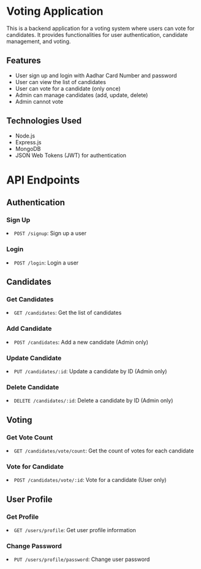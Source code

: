<h1> Voting Application</h1>
This is a backend application for a voting system where users can vote for candidates. It provides functionalities for user authentication, candidate management, and voting.

<h2>Features</h2>
<ul>
<li>User sign up and login with Aadhar Card Number and password</li>
<li>User can view the list of candidates</li>
<li>User can vote for a candidate (only once)</li>
<li>Admin can manage candidates (add, update, delete)</li>
<li>Admin cannot vote</li>
</ul>

<h2>Technologies Used</h2>
<ul>
<li>Node.js</li>
<li>Express.js</li>
<li>MongoDB</li>
<li>JSON Web Tokens (JWT) for authentication</li>
</ul>


<h1>API Endpoints</h1>

<h2>Authentication</h2>
<h3>Sign Up</h3>
<li><code>POST /signup</code>: Sign up a user</li>
<h3>Login</h3>
<li><code>POST /login</code>: Login a user</li>

<h2>Candidates</h2>
<h3>Get Candidates</h3>
<li><code>GET /candidates</code>: Get the list of candidates</li>
<h3>Add Candidate</h3>
<li><code>POST /candidates</code>: Add a new candidate (Admin only)</li>
<h3>Update Candidate</h3>
<li><code>PUT /candidates/:id</code>: Update a candidate by ID (Admin only)</li>
<h3>Delete Candidate</h3>
<li><code>DELETE /candidates/:id</code>: Delete a candidate by ID (Admin only)</li>

<h2>Voting</h2>
<h3>Get Vote Count</h3>
<li><code>GET /candidates/vote/count</code>: Get the count of votes for each candidate</li>
<h3>Vote for Candidate</h3>
<li><code>POST /candidates/vote/:id</code>: Vote for a candidate (User only)</li>

<h2>User Profile</h2>
<h3>Get Profile</h3>
<li><code>GET /users/profile</code>: Get user profile information</li>
<h3>Change Password</h3>
<li><code>PUT /users/profile/password</code>: Change user password</li>
